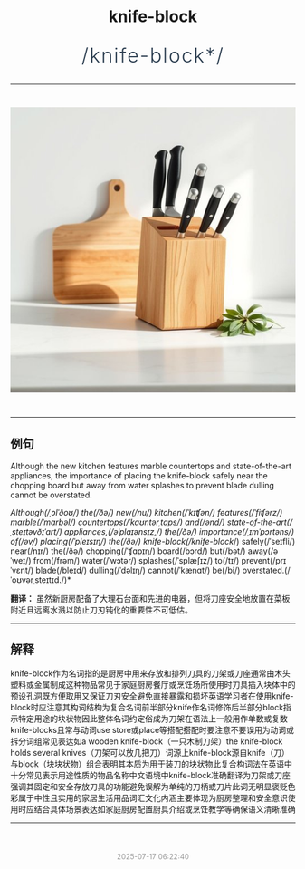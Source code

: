 <div align="center">

# knife-block

<div style="margin: 30px 0;">
<h1 style="font-size: 2.5em; font-weight: 300; letter-spacing: 2px; margin: 0; color: #2c3e50;">
/knife-block*/
</h1>
</div>

</div>

---

<div align="center" style="margin: 40px 0;">

![knife-block](images/knife-block.png)

</div>

---

## 例句

Although the new kitchen features marble countertops and state-of-the-art appliances, the importance of placing the knife-block safely near the chopping board but away from water splashes to prevent blade dulling cannot be overstated.

*Although(/ˌɔlˈðoʊ/) the(/ðə/) new(/nu/) kitchen(/ˈkɪʧən/) features(/ˈfiʧərz/) marble(/ˈmɑrbəl/) countertops(/ˈkaʊntərˌtɑps/) and(/ənd/) state-of-the-art(/ˌsteɪtəvðɪˈɑrt/) appliances,(/əˈplaɪənsɪz,/) the(/ðə/) importance(/ˌɪmˈpɔrtəns/) of(/əv/) placing(/ˈpleɪsɪŋ/) the(/ðə/) knife-block(/knife-block*/) safely(/ˈseɪfli/) near(/nɪr/) the(/ðə/) chopping(/ˈʧɑpɪŋ/) board(/bɔrd/) but(/bət/) away(/əˈweɪ/) from(/frəm/) water(/ˈwɔtər/) splashes(/ˈsplæʃɪz/) to(/tɪ/) prevent(/prɪˈvɛnt/) blade(/bleɪd/) dulling(/ˈdəlɪŋ/) cannot(/ˈkænɑt/) be(/bi/) overstated.(/ˈoʊvərˌsteɪtɪd./)*

**翻译：** 虽然新厨房配备了大理石台面和先进的电器，但将刀座安全地放置在菜板附近且远离水溅以防止刀刃钝化的重要性不可低估。

---

## 解释

knife-block作为名词指的是厨房中用来存放和排列刀具的刀架或刀座通常由木头塑料或金属制成这种物品常见于家庭厨房餐厅或烹饪场所使用时刀具插入块体中的预设孔洞既方便取用又保证刀刃安全避免直接暴露和损坏英语学习者在使用knife-block时应注意其构词结构为复合名词前半部分knife作名词修饰后半部分block指示特定用途的块状物因此整体名词约定俗成为刀架在语法上一般用作单数或复数knife-blocks且常与动词use store或place等搭配搭配时要注意不要误用为动词或拆分词组常见表达如a wooden knife-block（一只木制刀架）the knife-block holds several knives（刀架可以放几把刀）词源上knife-block源自knife（刀）与block（块块状物）组合表明其本质为用于装刀的块状物此复合构词法在英语中十分常见表示用途性质的物品名称中文语境中knife-block准确翻译为刀架或刀座强调其固定和安全存放刀具的功能避免误解为单纯的刀柄或刀片此词无明显褒贬色彩属于中性且实用的家居生活用品词汇文化内涵主要体现为厨房整理和安全意识使用时应结合具体场景表达如家庭厨房配置厨具介绍或烹饪教学等确保语义清晰准确


---

<div align="center" style="margin-top: 50px;">
<small style="color: #999; font-size: 0.9em;">2025-07-17 06:22:40</small>
</div>
